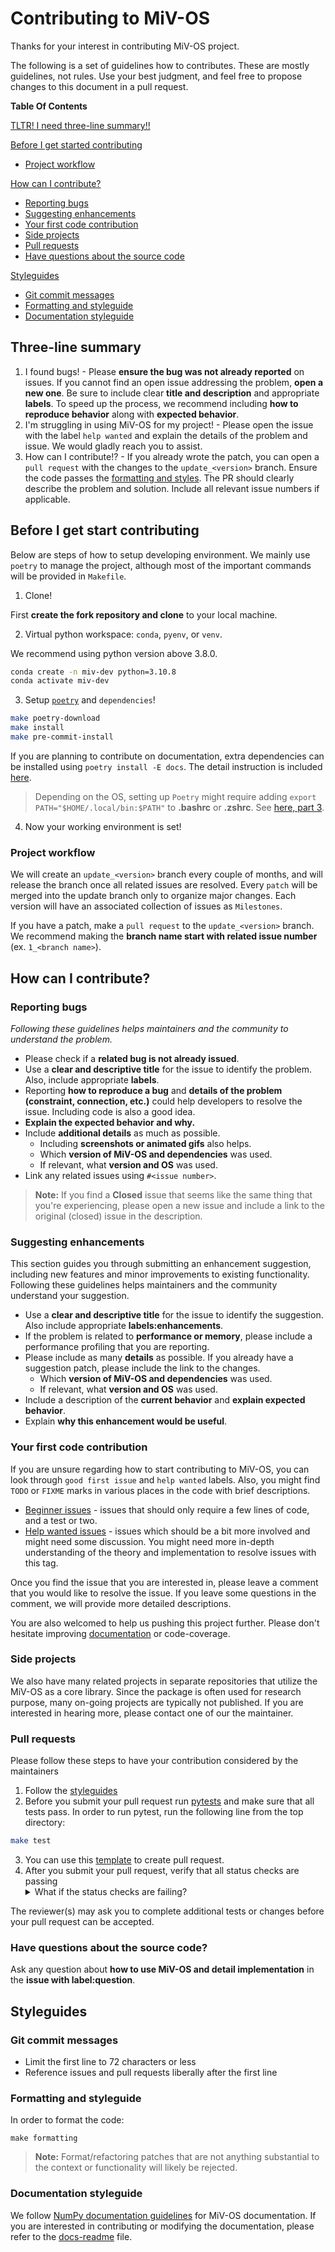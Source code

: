 # Contributing to MiV-OS

Thanks for your interest in contributing MiV-OS project.

The following is a set of guidelines how to contributes. These are mostly guidelines, not rules. Use your best judgment, and feel free to propose changes to this document in a pull request.

**Table Of Contents**

[TLTR! I need three-line summary!!](#three-line-summary)

[Before I get started contributing](#before-i-get-start-contributing)
  * [Project workflow](#project-workflow)

[How can I contribute?](#how-can-i-contribute)
  * [Reporting bugs](#reporting-bugs)
  * [Suggesting enhancements](#suggesting-enhancements)
  * [Your first code contribution](#your-first-code-contribution)
  * [Side projects](#side-projects)
  * [Pull requests](#pull-requests)
  * [Have questions about the source code](#have-questions-about-the-source-code)

[Styleguides](#styleguides)
  * [Git commit messages](#git-commit-messages)
  * [Formatting and styleguide](#formatting-and-styleguide)
  * [Documentation styleguide](#documentation-styleguide)

## Three-line summary

1. I found bugs! - Please **ensure the bug was not already reported** on issues. If you cannot find an open issue addressing the problem, **open a new one**. Be sure to include clear **title and description** and appropriate **labels**. To speed up the process, we recommend including **how to reproduce behavior** along with **expected behavior**.
2. I'm struggling in using MiV-OS for my project! - Please open the issue with the label `help wanted` and explain the details of the problem and issue. We would gladly reach you to assist.
3. How can I contribute!? - If you already wrote the patch, you can open a `pull request` with the changes to the `update_<version>` branch. Ensure the code passes the [formatting and styles](#formatting-and-styleguide). The PR should clearly describe the problem and solution. Include all relevant issue numbers if applicable.

## Before I get start contributing

Below are steps of how to setup developing environment. We mainly use `poetry` to manage the project, although most of the important commands will be provided in `Makefile`.

1. Clone!

First **create the fork repository and clone** to your local machine.

2. Virtual python workspace: `conda`, `pyenv`, or `venv`.

We recommend using python version above 3.8.0.

```bash
conda create -n miv-dev python=3.10.8
conda activate miv-dev
```

3. Setup [`poetry`](https://python-poetry.org) and `dependencies`!

```bash
make poetry-download
make install
make pre-commit-install
```

If you are planning to contribute on documentation, extra dependencies can be installed using `poetry install -E docs`. The detail instruction is included [here](https://github.com/GazzolaLab/MiV-OS/blob/main/docs/README.md).

> Depending on the OS, setting up `Poetry` might require adding `export PATH="$HOME/.local/bin:$PATH"` to __.bashrc__ or __.zshrc__. See [here, part 3](https://python-poetry.org/docs/#installing-with-the-official-installer).

4. Now your working environment is set!

### Project workflow

We will create an `update_<version>` branch every couple of months, and will release the branch once all related issues are resolved.
Every `patch` will be merged into the update branch only to organize major changes.
Each version will have an associated collection of issues as `Milestones`.

If you have a patch, make a `pull request` to the `update_<version>` branch.
We recommend making the **branch name start with related issue number** (ex. `1_<branch name>`).

## How can I contribute?

### Reporting bugs

*Following these guidelines helps maintainers and the community to understand the problem.*

<!-- We provide [bug report template][link-issue-bug-report] to guide you resolving issues faster.) -->

* Please check if a **related bug is not already issued**.
* Use a **clear and descriptive title** for the issue to identify the problem. Also, include appropriate **labels**.
* Reporting **how to reproduce a bug** and **details of the problem (constraint, connection, etc.)** could help developers to resolve the issue. Including code is also a good idea.
* **Explain the expected behavior and why.**
* Include **additional details** as much as possible.
	* Including **screenshots or animated gifs** also helps.
	* Which **version of MiV-OS and dependencies** was used.
	* If relevant, what **version and OS** was used.
* Link any related issues using `#<issue number>`.

> **Note:** If you find a **Closed** issue that seems like the same thing that you're experiencing, please open a new issue and include a link to the original (closed) issue in the description.

### Suggesting enhancements

This section guides you through submitting an enhancement suggestion, including new features and minor improvements to existing functionality. Following these guidelines helps maintainers and the community understand your suggestion.

<!--  We provide [the template][link-issue-feature-request] to guide you resolving issues faster. -->

* Use a **clear and descriptive title** for the issue to identify the suggestion. Also include appropriate **labels:enhancements**.
* If the problem is related to **performance or memory**, please include a performance profiling that you are reporting.
* Please include as many **details** as possible. If you already have a suggestion patch, please include the link to the changes.
	* Which **version of MiV-OS and dependencies** was used.
	* If relevant, what **version and OS** was used.
* Include a description of the **current behavior** and **explain expected behavior**.
* Explain **why this enhancement would be useful**.

### Your first code contribution

If you are unsure regarding how to start contributing to MiV-OS, you can look through `good first issue` and `help wanted` labels.
Also, you might find `TODO` or `FIXME` marks in various places in the code with brief descriptions.

* [Beginner issues][beginner] - issues that should only require a few lines of code, and a test or two.
* [Help wanted issues][help-wanted] - issues which should be a bit more involved and might need some discussion. You might need more in-depth understanding of the theory and implementation to resolve issues with this tag.

Once you find the issue that you are interested in, please leave a comment that you would like to resolve the issue.
If you leave some questions in the comment, we will provide more detailed descriptions.

You are also welcomed to help us pushing this project further.
Please don't hesitate improving [documentation](https://github.com/GazzolaLab/MiV-OS/tree/master/docs) or code-coverage.

### Side projects

We also have many related projects in separate repositories that utilize the MiV-OS as a core library.
Since the package is often used for research purpose, many on-going projects are typically not published.
If you are interested in hearing more, please contact one of our the maintainer.

### Pull requests

Please follow these steps to have your contribution considered by the maintainers

1. Follow the [styleguides](#styleguides)
2. Before you submit your pull request run [pytests](https://pypi.org/project/pytest/) and make sure that all tests pass. In order to run pytest, run the following line from the top directory:

```bash
make test
```
3. You can use this [template][pr-template] to create pull request.
4. After you submit your pull request, verify that all status checks are passing <details><summary>What if the status checks are failing?</summary>If a status check is failing, and you believe that the failure is unrelated to your change, please leave a comment on the pull request explaining why you believe the failure is unrelated. A maintainer will re-run the status check for you. If we conclude that the failure was a false positive, then we will open an issue to track that problem with our status check suite.</details>

The reviewer(s) may ask you to complete additional tests or changes before your pull request can be accepted.

### Have questions about the source code?

Ask any question about **how to use MiV-OS and detail implementation** in the **issue with label:question**.

## Styleguides

### Git commit messages

* Limit the first line to 72 characters or less
* Reference issues and pull requests liberally after the first line
<!-- * When only changing documentation, include `[ci skip]` in the commit title -->

### Formatting and styleguide

In order to format the code:

`make formatting`

> **Note:** Format/refactoring patches that are not anything substantial to the context or functionality will likely be rejected.

### Documentation styleguide

We follow [NumPy documentation guidelines][numpydoc-guideline] for MiV-OS documentation.
If you are interested in contributing or modifying the documentation, please refer to the [docs-readme][docs-readme] file.

[beginner]: https://github.com/GazzolaLab/MiV-OS/labels/good%20first%20issue
[help-wanted]: https://github.com/GazzolaLab/MiV-OS/labels/help%20wanted

[numpydoc-guideline]: https://numpydoc.readthedocs.io/en/latest/format.html
[docs-readme]: https://github.com/GazzolaLab/MiV-OS/blob/master/docs/README.md

[pr-template]: https://github.com/GazzolaLab/MiV-OS/blob/main/.github/PULL_REQUEST_TEMPLATE/feature.md
